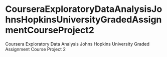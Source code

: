 # CourseraExploratoryDataAnalysisJohnsHopkinsUniversityGradedAssignmentCourseProject2
Coursera Exploratory Data Analysis Johns Hopkins University Graded Assignment Course Project 2
